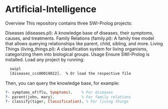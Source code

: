 # Artificial-Intelligence
Overview
This repository contains three SWI-Prolog projects:

Diseases (diseases.pl): A knowledge base of diseases, their symptoms, causes, and treatments.
Family Relations (family.pl): A family tree model that allows querying relationships like parent, child, sibling, and more.
Living Things (living_things.pl): A classification system for living organisms, categorizing them into biological groups.
Usage
Ensure SWI-Prolog is installed. Load any project by running:

```bash
  swipl
  [diseases_ccs00019022].  % Or load the respective file
```
Then, you can query the knowledge base, for example:

```prolog
?- symptoms_of(flu, Symptoms).    % For diseases
?- parent(john, mary).            % For family relations
?- classify(tiger, Classification). % For living things
